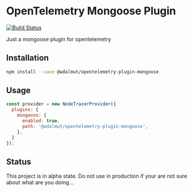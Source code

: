 # OpenTelemetry Mongoose Plugin

[![Build Status](https://travis-ci.org/wdalmut/opentelemetry-plugin-mongoose.svg?branch=master)](https://travis-ci.org/wdalmut/opentelemetry-plugin-mongoose)

Just a mongoose plugin for opentelemetry

## Installation

```sh
npm install --save @wdalmut/opentelemetry-plugin-mongoose
```

## Usage

```js
const provider = new NodeTracerProvider({
  plugins: {
    mongoose: {
      enabled: true,
      path: '@wdalmut/opentelemetry-plugin-mongoose',
    },
  }
});
```

## Status

This project is in alpha state. Do not use in production if your are not sure
about what are you doing...
